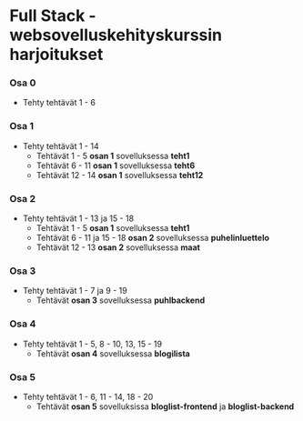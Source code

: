 # Full Stack -websovelluskehityskurssin harjoitukset

### Osa 0
- Tehty tehtävät 1 - 6

### Osa 1
- Tehty tehtävät 1 - 14
  * Tehtävät 1 - 5 **osan 1** sovelluksessa **teht1**
  * Tehtävät 6 - 11 **osan 1** sovelluksessa **teht6**
  * Tehtävät 12 - 14 **osan 1** sovelluksessa **teht12**

### Osa 2
- Tehty tehtävät 1 - 13 ja 15 - 18
  * Tehtävät 1 - 5 **osan 1** sovelluksessa **teht1**
  * Tehtävät 6 - 11 ja 15 - 18 **osan 2** sovelluksessa **puhelinluettelo**
  * Tehtävät 12 - 13 **osan 2** sovelluksessa **maat**

### Osa 3
- Tehty tehtävät 1 - 7 ja 9 - 19
  * Tehtävät **osan 3** sovelluksessa **puhlbackend**

### Osa 4
- Tehty tehtävät 1 - 5, 8 - 10, 13, 15 - 19
  * Tehtävät **osan 4** sovelluksessa **blogilista**

### Osa 5
- Tehty tehtävät 1 - 6, 11 - 14, 18 - 20
  * Tehtävät **osan 5** sovelluksissa **bloglist-frontend** ja **bloglist-backend**

